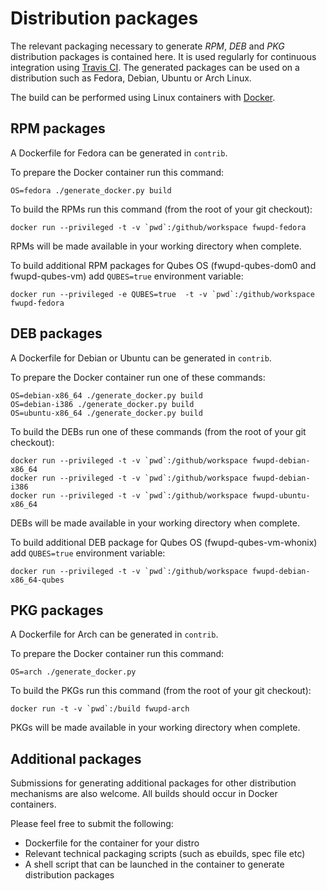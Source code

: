 # Distribution packages

The relevant packaging necessary to generate *RPM*, *DEB* and *PKG* distribution packages is contained here.
It is used regularly for continuous integration using [Travis CI](http://travis-ci.org). The generated packages can be used on a distribution such as Fedora, Debian, Ubuntu or Arch Linux.

The build can be performed using Linux containers with [Docker](https://www.docker.com).

## RPM packages

A Dockerfile for Fedora can be generated in `contrib`.

To prepare the Docker container run this command:

```shell
OS=fedora ./generate_docker.py build
```

To build the RPMs run this command (from the root of your git checkout):

```shell
docker run --privileged -t -v `pwd`:/github/workspace fwupd-fedora
```

RPMs will be made available in your working directory when complete.

To build additional RPM packages for Qubes OS (fwupd-qubes-dom0 and
fwupd-qubes-vm) add `QUBES=true` environment variable:

```shell
docker run --privileged -e QUBES=true  -t -v `pwd`:/github/workspace fwupd-fedora
```

## DEB packages

A Dockerfile for Debian or Ubuntu can be generated in `contrib`.

To prepare the Docker container run one of these commands:

```shell
OS=debian-x86_64 ./generate_docker.py build
OS=debian-i386 ./generate_docker.py build
OS=ubuntu-x86_64 ./generate_docker.py build
```

To build the DEBs run one of these commands (from the root of your git checkout):

```shell
docker run --privileged -t -v `pwd`:/github/workspace fwupd-debian-x86_64
docker run --privileged -t -v `pwd`:/github/workspace fwupd-debian-i386
docker run --privileged -t -v `pwd`:/github/workspace fwupd-ubuntu-x86_64
```

DEBs will be made available in your working directory when complete.

To build additional DEB package for Qubes OS (fwupd-qubes-vm-whonix)
add `QUBES=true` environment variable:

```shell
docker run --privileged -t -v `pwd`:/github/workspace fwupd-debian-x86_64-qubes
```

## PKG packages

A Dockerfile for Arch can be generated in `contrib`.

To prepare the Docker container run this command:

```shell
OS=arch ./generate_docker.py
```

To build the PKGs run this command (from the root of your git checkout):

```shell
docker run -t -v `pwd`:/build fwupd-arch
```

PKGs will be made available in your working directory when complete.

## Additional packages

Submissions for generating additional packages for other distribution mechanisms are also welcome.
All builds should occur in Docker containers.

Please feel free to submit the following:

* Dockerfile for the container for your distro
* Relevant technical packaging scripts (such as ebuilds, spec file etc)
* A shell script that can be launched in the container to generate distribution packages

